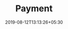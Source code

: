 ---
title: "Payment"
date: 2019-08-12T13:13:26+05:30
type: "credit-report"
layout: "proprietorship/payment"

currentinfo: 'completed'
currentpayment: 'incomplete'
currentkyc: ''
currentreport: ''

headerstep: true
loggedin: true
progressBar: true
---